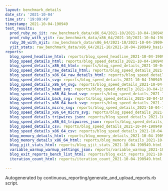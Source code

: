 ```yaml
---
layout: benchmark_details
date_str: '2021-10-04'
time_str: '19:09:49'
timestamp: 2021-10-04-190949
test_results:
  prod_ruby_no_jit: raw_benchmark_data/x86_64/2021-10/2021-10-04-190949_basic_benchmark_prod_ruby_no_jit.json
  prod_ruby_with_yjit: raw_benchmark_data/x86_64/2021-10/2021-10-04-190949_basic_benchmark_prod_ruby_with_yjit.json
  ruby_30_with_mjit: raw_benchmark_data/x86_64/2021-10/2021-10-04-190949_basic_benchmark_ruby_30_with_mjit.json
  yjit_stats: raw_benchmark_data/x86_64/2021-10/2021-10-04-190949_basic_benchmark_yjit_stats.json
reports:
  blog_speed_headline_html: reports/blog_speed_headline_2021-10-04-190949.html
  blog_speed_details_html: reports/blog_speed_details_2021-10-04-190949.html
  blog_speed_details_x86_64_html: reports/blog_speed_details_2021-10-04-190949.x86_64.html
  blog_speed_details_raw_details_html: reports/blog_speed_details_2021-10-04-190949.raw_details.html
  blog_speed_details_x86_64_raw_details_html: reports/blog_speed_details_2021-10-04-190949.x86_64.raw_details.html
  blog_speed_details_svg: reports/blog_speed_details_2021-10-04-190949.svg
  blog_speed_details_x86_64_svg: reports/blog_speed_details_2021-10-04-190949.x86_64.svg
  blog_speed_details_head_svg: reports/blog_speed_details_2021-10-04-190949.head.svg
  blog_speed_details_x86_64_head_svg: reports/blog_speed_details_2021-10-04-190949.x86_64.head.svg
  blog_speed_details_back_svg: reports/blog_speed_details_2021-10-04-190949.back.svg
  blog_speed_details_x86_64_back_svg: reports/blog_speed_details_2021-10-04-190949.x86_64.back.svg
  blog_speed_details_micro_svg: reports/blog_speed_details_2021-10-04-190949.micro.svg
  blog_speed_details_x86_64_micro_svg: reports/blog_speed_details_2021-10-04-190949.x86_64.micro.svg
  blog_speed_details_tripwires_json: reports/blog_speed_details_2021-10-04-190949.tripwires.json
  blog_speed_details_x86_64_tripwires_json: reports/blog_speed_details_2021-10-04-190949.x86_64.tripwires.json
  blog_speed_details_csv: reports/blog_speed_details_2021-10-04-190949.csv
  blog_speed_details_x86_64_csv: reports/blog_speed_details_2021-10-04-190949.x86_64.csv
  blog_memory_details_html: reports/blog_memory_details_2021-10-04-190949.html
  blog_memory_details_x86_64_html: reports/blog_memory_details_2021-10-04-190949.x86_64.html
  blog_yjit_stats_html: reports/blog_yjit_stats_2021-10-04-190949.html
  variable_warmup_warmup_settings_json: reports/variable_warmup_2021-10-04-190949.warmup_settings.json
  blog_exit_reports_bench_list_html: reports/blog_exit_reports_2021-10-04-190949.bench_list.html
  iteration_count_html: reports/iteration_count_2021-10-04-190949.html

---
```

Autogenerated by continuous_reporting/generate_and_upload_reports.rb script.
